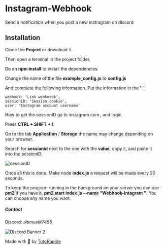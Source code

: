 # Instagram-Webhook

Send a notification when you post a new instragram on discord

## Installation

Clone the **Project** or download it.

Then open a terminal in the project folder.

Do an **npm install** to install the dependencies.

Change the name of the file **example_config.js** to **config.js**

And complete the following information. Put the information in the **' '**

    webhook: 'Link webkoook',
    sessionID: 'Session cookie',
    user: 'Instagram account username'

How to get the sessionID go to instagram.com , and login.

Press **CTRL + SHIFT + I**.

Go to the tab **Application** / **Storage** the name may change depending on your browser.

Search for **sessionid** next to the one with the **value**, copy it, and paste it into the sessionID.

![sessionID](https://sharemedia.tutorapide.xyz/c7nifVrx.png)

Once all this is done. Make node **index.js** a request will be made every 20 seconds.

To keep the program running in the background on your server you can use **pm2** if you have it. **pm2 start index.js --name "Webhook-Intagram "**.
You can choose any name you want.

##### Contact

Discord: *𝓢amuel#7455*

![Discord Banner 2](https://discordapp.com/api/guilds/753294055554809956/widget.png?style=banner2)

Made with 💖 by [TutoRapide](https://discord.gg/YM9XTZP)